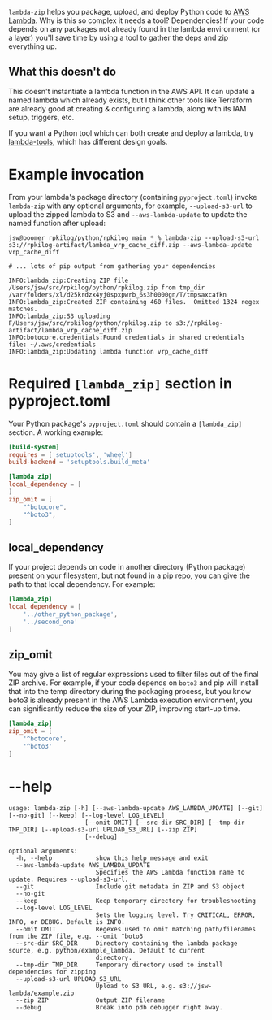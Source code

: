 `lambda-zip` helps you package, upload, and deploy Python code to [AWS Lambda](https://aws.amazon.com/lambda/).  Why is this so complex it needs a tool?  Dependencies!  If your code depends on any packages not already found in the lambda environment (or a layer) you'll save time by using a tool to gather the deps and zip everything up.

## What this doesn't do

This doesn't instantiate a lambda function in the AWS API.  It can update a named lambda which already exists, but I think other tools like Terraform are already good at creating & configuring a lambda, along with its IAM setup, triggers, etc.

If you want a Python tool which can both create and deploy a lambda, try [lambda-tools](https://github.com/jammycakes/lambda-tools), which has different design goals.

# Example invocation

From your lambda's package directory (containing `pyproject.toml`) invoke `lambda-zip` with any optional arguments, for example, `--upload-s3-url` to upload the zipped lambda to S3 and `--aws-lambda-update` to update the named function after upload:

```
jsw@boomer rpkilog/python/rpkilog main * % lambda-zip --upload-s3-url s3://rpkilog-artifact/lambda_vrp_cache_diff.zip --aws-lambda-update vrp_cache_diff

# ... lots of pip output from gathering your dependencies

INFO:lambda_zip:Creating ZIP file /Users/jsw/src/rpkilog/python/rpkilog.zip from tmp_dir /var/folders/xl/d25krdzx4yj0spxpwrb_6s3h0000gn/T/tmpsaxcafkn
INFO:lambda_zip:Created ZIP containing 460 files.  Omitted 1324 regex matches.
INFO:lambda_zip:S3 uploading F/Users/jsw/src/rpkilog/python/rpkilog.zip to s3://rpkilog-artifact/lambda_vrp_cache_diff.zip
INFO:botocore.credentials:Found credentials in shared credentials file: ~/.aws/credentials
INFO:lambda_zip:Updating lambda function vrp_cache_diff
```



# Required `[lambda_zip]` section in pyproject.toml

Your Python package's `pyproject.toml` should contain a `[lambda_zip]` section.  A working example:

```toml
[build-system]
requires = ['setuptools', 'wheel']
build-backend = 'setuptools.build_meta'

[lambda_zip]
local_dependency = [
]
zip_omit = [
    "^botocore",
    "^boto3",
]
```



## local_dependency

If your project depends on code in another directory (Python package) present on your filesystem, but not found in a pip repo, you can give the path to that local dependency.  For example:

```toml
[lambda_zip]
local_dependency = [
    '../other_python_package',
    '../second_one'
]
```

## zip_omit

You may give a list of regular expressions used to filter files out of the final ZIP archive.  For example, if your code depends on `boto3` and pip will install that into the temp directory during the packaging process, but you know boto3 is already present in the AWS Lambda execution environment, you can significantly reduce the size of your ZIP, improving start-up time.

```toml
[lambda_zip]
zip_omit = [
    '^botocore',
    '^boto3'
]
```



# --help

```
usage: lambda-zip [-h] [--aws-lambda-update AWS_LAMBDA_UPDATE] [--git] [--no-git] [--keep] [--log-level LOG_LEVEL]
                     [--omit OMIT] [--src-dir SRC_DIR] [--tmp-dir TMP_DIR] [--upload-s3-url UPLOAD_S3_URL] [--zip ZIP]
                     [--debug]

optional arguments:
  -h, --help            show this help message and exit
  --aws-lambda-update AWS_LAMBDA_UPDATE
                        Specifies the AWS Lambda function name to update. Requires --upload-s3-url.
  --git                 Include git metadata in ZIP and S3 object
  --no-git
  --keep                Keep temporary directory for troubleshooting
  --log-level LOG_LEVEL
                        Sets the logging level. Try CRITICAL, ERROR, INFO, or DEBUG. Default is INFO.
  --omit OMIT           Regexes used to omit matching path/filenames from the ZIP file, e.g. --omit ^boto3
  --src-dir SRC_DIR     Directory containing the lambda package source, e.g. python/example_lambda. Default to current
                        directory.
  --tmp-dir TMP_DIR     Temporary directory used to install dependencies for zipping
  --upload-s3-url UPLOAD_S3_URL
                        Upload to S3 URL, e.g. s3://jsw-lambda/example.zip
  --zip ZIP             Output ZIP filename
  --debug               Break into pdb debugger right away.
```

